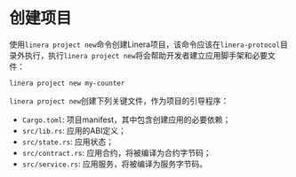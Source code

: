 # 创建项目

使用`linera project new`命令创建Linera项目，该命令应该在`linera-protocol`目录外执行，执行`linera project new`将会帮助开发者建立应用脚手架和必要文件：

```terminal
linera project new my-counter
```

`linera project new`创建下列关键文件，作为项目的引导程序：

- `Cargo.toml`: 项目manifest，其中包含创建应用的必要依赖；
- `src/lib.rs`: 应用的ABI定义；
- `src/state.rs`: 应用状态；
- `src/contract.rs`: 应用合约，将被编译为合约字节码；
- `src/service.rs`: 应用服务，将被编译为服务字节码。

